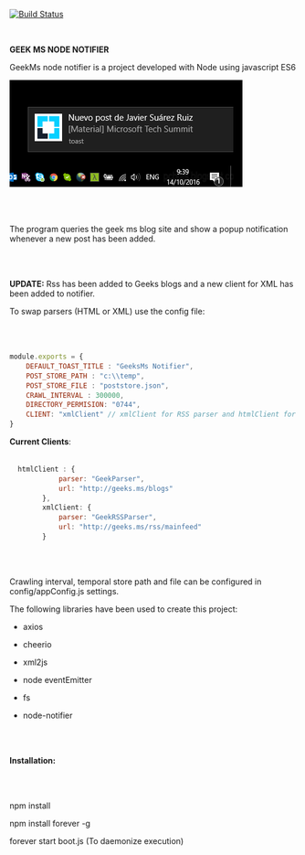 [![Build Status](https://travis-ci.org/CarlosLanderas/GeekMs-Node-Notifier.svg?branch=master)](https://travis-ci.org/CarlosLanderas/GeekMs-Node-Notifier)

<br/>

**GEEK MS NODE NOTIFIER**

GeekMs node notifier is a project developed with Node using javascript ES6



![alt tag](https://raw.githubusercontent.com/carloslanderas/geekms-node-notifier/master/images/sampleimage.png)

<br/><br/>

The program queries the geek ms blog site and show a popup notification whenever a new post has been added.

<br/><br/>


**UPDATE:** Rss has been added to Geeks blogs and a new client for XML has been added to notifier.

To swap parsers (HTML or XML) use the config file:

<br/><br/>

```javascript
module.exports = {    
    DEFAULT_TOAST_TITLE : "GeeksMs Notifier",
    POST_STORE_PATH : "c:\\temp",
    POST_STORE_FILE : "poststore.json",
    CRAWL_INTERVAL : 300000,
    DIRECTORY_PERMISION: "0744",
    CLIENT: "xmlClient" // xmlClient for RSS parser and htmlClient for html parser
}
```



**Current Clients**:
```javascript

  htmlClient : {
            parser: "GeekParser",
            url: "http://geeks.ms/blogs"
        },
        xmlClient: {
            parser: "GeekRSSParser",
            url: "http://geeks.ms/rss/mainfeed"
        }
```


<br/><br/>

Crawling interval, temporal store path and file can be configured in config/appConfig.js settings.


The following libraries have been used to create this project:


- axios

- cheerio

- xml2js

- node eventEmitter

- fs

- node-notifier


<br/><br/>

**Installation:**

<br/><br/>

npm install

npm install forever -g

forever start boot.js (To daemonize execution)

